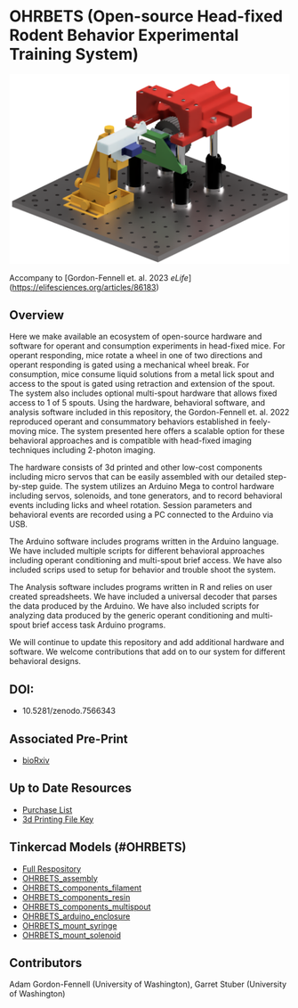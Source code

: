 # OHRBETS (Open-source Head-fixed Rodent Behavior Experimental Training System)
<p align="center">
  <img src="./images/system_render.png" width="800">
</p>

Accompany to [Gordon-Fennell et. al. 2023 *eLife*] (https://elifesciences.org/articles/86183)

## Overview
Here we make available an ecosystem of open-source hardware and software for operant and consumption experiments in head-fixed mice. For operant responding, mice rotate a wheel in one of two directions and operant responding is gated using a mechanical wheel break. For consumption, mice consume liquid solutions from a metal lick spout and access to the spout is gated using retraction and extension of the spout. The system also includes optional multi-spout hardware that allows fixed access to 1 of 5 spouts. Using the hardware, behavioral software, and analysis software included in this repository, the Gordon-Fennell et. al. 2022 reproduced operant and consummatory behaviors established in feely-moving mice. The system presented here offers a scalable option for these behavioral approaches and is compatible with head-fixed imaging techniques including 2-photon imaging.  

The hardware consists of 3d printed and other low-cost components including micro servos that can be easily assembled with our detailed step-by-step guide. The system utilizes an Arduino Mega to control hardware including servos, solenoids, and tone generators, and to record behavioral events including licks and wheel rotation. Session parameters and behavioral events are recorded using a PC connected to the Arduino via USB. 

The Arduino software includes programs written in the Arduino language. We have included multiple scripts for different behavioral approaches including operant conditioning and multi-spout brief access. We have also included scrips used to setup for behavior and trouble shoot the system.  

The Analysis software includes programs written in R and relies on user created spreadsheets. We have included a universal decoder that parses the data produced by the Arduino. We have also included scripts for analyzing data produced by the generic operant conditioning and multi-spout brief access task Arduino programs.

We will continue to update this repository and add additional hardware and software. We welcome contributions that add on to our system for different behavioral designs.  
## DOI: 
- 10.5281/zenodo.7566343

## Associated Pre-Print
- [bioRxiv](https://www.biorxiv.org/content/10.1101/2023.01.13.523828v1)

## Up to Date Resources
- [Purchase List](https://docs.google.com/spreadsheets/d/1kFgsOy1gAFHM2E8M-DSgPSi6Y7Lr8sis6cbQqSb2ZY4)
- [3d Printing File Key](https://docs.google.com/spreadsheets/d/1pzRUh2JkpAaJyb1kA9NBVjSYz8nG3GPTu3c0QVQwKCg)


## Tinkercad Models (#OHRBETS)
- [Full Respository](https://www.tinkercad.com/users/elZH8v8MJf0-adam-gordon-fennell)
- [OHRBETS_assembly](https://www.tinkercad.com/things/58vTdDu0pfz)
- [OHRBETS_components_filament](https://www.tinkercad.com/things/1Yv3k1L5hwq)
- [OHRBETS_components_resin](https://www.tinkercad.com/things/6Ztq3dLU4Uj)
- [OHRBETS_components_multispout](https://www.tinkercad.com/things/cckeigB3ydE)
- [OHRBETS_arduino_enclosure](https://www.tinkercad.com/things/ki4dcN9vabO)
- [OHRBETS_mount_syringe](https://www.tinkercad.com/things/ft7A0Lh4chg)
- [OHRBETS_mount_solenoid](https://www.tinkercad.com/things/eRxwZDRHmDL)

## Contributors
Adam Gordon-Fennell (University of Washington), Garret Stuber (University of Washington)
